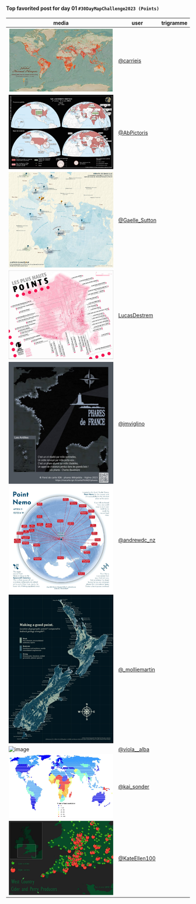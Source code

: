 #### Top favorited post for day 01 `#30DayMapChallenge2023 (Points)`

| media | user | trigramme |
|-------|------|-----------|
|![image](../uploads/2bc592742a86393fec849b315453c287/image.png)|[@carrieis](https://twitter.com/carrieis/status/1719897766422299070)|  |
|![image](../uploads/4c2c285332499aef3b92199f35b3bfad/image.png)|[@AbPictoris](https://twitter.com/AbPictoris/status/1719649240522060055)|  |
|![image](../uploads/e61b92faf798f8a0d16a77d616e7361c/image.png)|[@Gaelle_Sutton](https://twitter.com/Gaelle_Sutton/status/1719644676276334724)|  |
|![image](../uploads/fa3408a6862a502e5aa991fc29fdf8ff/image.png)|[LucasDestrem](https://twitter.com/LucasDestrem/status/1719647255773237635)|  |
|![image](../uploads/daca988d9f2602e2755ecd5d75658049/image.png)|[@jmviglino](https://twitter.com/jmviglino/status/1719600713062350910)|  |
|![image](../uploads/25f012ad5dbb978970a89c3c362d5bf2/image.png)|[@andrewdc_nz](https://twitter.com/andrewdc_nz/status/1719574802737053747)|  |
|![image](../uploads/e9eed53f7eeb30c690986dcc84ab1ca3/image.png)|[@_molliemartin](https://twitter.com/_molliemartin/status/1719434519961587881)|  |
|![image](../uploads/aabd9eaa08639d83e5143ee9ebfb5c9e/image.png)|[@viola__alba](https://twitter.com/viola__alba/status/1719674378235809896)|  |
|![image](../uploads/9f25e44a7740ed05de145f61cb159bb6/image.png)|[@kai_sonder](https://twitter.com/kai_sonder/status/1719732809424650240)|  |
|![image](../uploads/ded06175e25dc05bf8c53221b59c8aa0/image.png)|[@KateEllen100](https://twitter.com/KateEllen100/status/1719796878328393953)|  |

